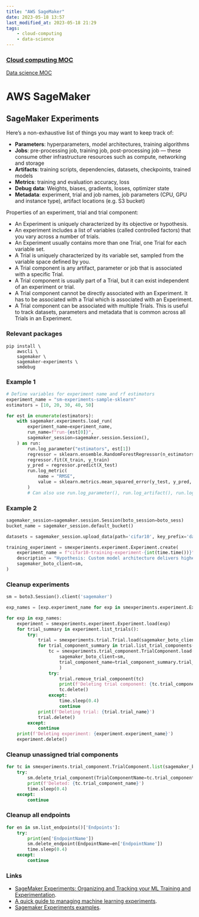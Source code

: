 ```yaml
---
title: "AWS SageMaker"
date: 2023-05-18 13:57
last_modified_at: 2023-05-18 21:29
tags:
    - cloud-computing
    - data-science
---
```


### [Cloud computing MOC](Cloud%20computing%20MOC.md)
[Data science MOC](Data%20science%20MOC.md)

# AWS SageMaker

## SageMaker Experiments

Here’s a non-exhaustive list of things you may want to keep track of:

-   **Parameters**: hyperparameters, model architectures, training algorithms
-   **Jobs**: pre-processing job, training job, post-processing job — these consume other infrastructure resources such as compute, networking and storage
-   **Artifacts**: training scripts, dependencies, datasets, checkpoints, trained models
-   **Metrics**: training and evaluation accuracy, loss
-   **Debug data**: Weights, biases, gradients, losses, optimizer state
-   **Metadata**: experiment, trial and job names, job parameters (CPU, GPU and instance type), artifact locations (e.g. S3 bucket)

Properties of an experiment, trial and trial component:

-   An Experiment is uniquely characterized by its objective or hypothesis.
-  An experiment includes a list of variables (called controlled factors) that you vary across a number of trials.
-   An Experiment usually contains more than one Trial, one Trial for each variable set.
-   A Trial is uniquely characterized by its variable set, sampled from the variable space defined by you.
-   A Trial component is any artifact, parameter or job that is associated with a specific Trial.
-   A Trial component is usually part of a Trial, but it can exist independent of an experiment or trial.
-   A Trial component cannot be directly associated with an Experiment. It has to be associated with a Trial which is associated with an Experiment.
-   A Trial component can be associated with multiple Trials. This is useful to track datasets, parameters and metadata that is common across all Trials in an Experiment.

### Relevant packages

```shell
pip install \
	awscli \
	sagemaker \
	sagemaker-experiments \
	smdebug
```

### Example 1

```python
# Define variables for experiment name and rf estimators
experiment_name = "sm-experiments-sample-sklearn"
estimators = [10, 20, 30, 40, 50]

for est in enumerate(estimators):
    with sagemaker.experiments.load_run(
        experiment_name=experiment_name,
        run_name=f"run-{est[0]}",
        sagemaker_session=sagemaker.session.Session(),
    ) as run:
        run.log_parameter("estimators", est[1])
        regressor = sklearn.ensemble.RandomForestRegressor(n_estimators=est[1])
        regressor.fit(X_train, y_train)
        y_pred = regressor.predict(X_test)
        run.log_metric(
            name = "RMSE",
            value = sklearn.metrics.mean_squared_error(y_test, y_pred, squared=False),
        )
        # Can also use run.log_parameter(), run.log_artifact(), run.log_run().
```

### Example 2

```python
sagemaker_session=sagemaker.session.Session(boto_session=boto_sess)
bucket_name = sagemaker_session.default_bucket()

datasets = sagemaker_session.upload_data(path='cifar10', key_prefix='datasets/cifar10-dataset')

training_experiment = smexperiments.experiment.Experiment.create(
    experiment_name = f"cifar10-training-experiment-{int(time.time())}",
    description = "Hypothesis: Custom model architecture delivers higher validation accuracy for classification compared to ResNet50 and VGG on the CIFAR10 dataset",
    sagemaker_boto_client=sm,
)


```

### Cleanup experiments

```python
sm = boto3.Session().client('sagemaker')

exp_names = [exp.experiment_name for exp in smexperiments.experiment.Experiment.list(sagemaker_boto_client=sm)]

for exp in exp_names:
    experiment = smexperiments.experiment.Experiment.load(exp)
	for trial_summary in experiment.list_trials():
		try:
			trial = smexperiments.trial.Trial.load(sagemaker_boto_client=sm, trial_name=trial_summary.trial_name)
			for trial_component_summary in trial.list_trial_components():
				tc = smexperiments.trial_component.TrialComponent.load(
					sagemaker_boto_client=sm,
					trial_component_name=trial_component_summary.trial_component_name,
					)
				try:
					trial.remove_trial_component(tc)
					print(f'Deleting trial component: {tc.trial_component_name}')
					tc.delete()
				except:
					time.sleep(0.4)
					continue
			print(f'Deleting trial: {trial.trial_name}')
			trial.delete()
		except:
			continue
	print(f'Deleting experiment: {experiment.experiment_name}')
	experiment.delete()    
```

### Cleanup unassigned trial components

```python
for tc in smexperiments.trial_component.TrialComponent.list(sagemaker_boto_client=sm):
    try:
        sm.delete_trial_component(TrialComponentName=tc.trial_component_name)
        print(f'Deleted: {tc.trial_component_name}')
        time.sleep(0.4)
    except:
        continue
```

### Cleanup all endpoints

```python
for en in sm.list_endpoints()['Endpoints']:
    try:
        print(en['EndpointName'])
        sm.delete_endpoint(EndpointName=en['EndpointName'])
        time.sleep(0.4)
    except:
        continue
```

### Links

* [SageMaker Experiments: Organizing and Tracking your ML Training and Experimentation](https://aws.plainenglish.io/sagemaker-experiments-b6016ff2c609).
* [A quick guide to managing machine learning experiments](https://towardsdatascience.com/a-quick-guide-to-managing-machine-learning-experiments-af84da6b060b).
* [Sagemaker Experiments examples](https://github.com/shashankprasanna/sagemaker-experiments-examples).

